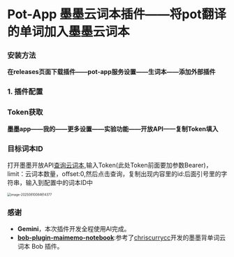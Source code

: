 # Pot-App 墨墨云词本插件——将pot翻译的单词加入墨墨云词本

### 安装方法

**在releases页面下载插件——pot-app服务设置——生词本——添加外部插件**

### 1. 插件配置

### Token获取

**墨墨app——我的——更多设置——实验功能——开放API——复制Token填入**

### 目标词本ID

打开墨墨开放API[查询云词本](https://open.maimemo.com/#/operations/maimemo.openapi.notepad.v1.NotepadService.ListNotepads),输入Token(此处Token前面要加参数Bearer)，limit：云词本数量，offset:0,然后点击查询，复制出现内容里的id:后面引号里的字符串，输入到配置中的词本ID中

<img src="C:\Users\ABC\AppData\Roaming\Typora\typora-user-images\image-20250810084614377.png" alt="image-20250810084614377" style="zoom: 50%;" />

### 感谢

- **Gemini**，本次插件开发全程使用AI完成。
- **[bob-plugin-maimemo-notebook](https://github.com/chriscurrycc/bob-plugin-maimemo-notebook)**:参考了[chriscurrycc](https://github.com/chriscurrycc)开发的墨墨背单词云词本 Bob 插件。

